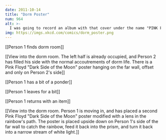 ```yaml
---
date: 2011-10-14
title: "Dorm Poster"
num: 964
alt: >-
  I was going to record an album with that cover under the name "PINK FTFY", so it'd come after them on the store CD rack. But at this point music stores are just rooms where CDs are set out to age before they're thrown away, so probably nobody would see it.
img: https://imgs.xkcd.com/comics/dorm_poster.png
---
```

[[Person 1 finds dorm room]]

[[View into the dorm room.  The left half is already occupied, and Person 2 has filled his side with the normal accoutrements of dorm life.  There is a Pink Floyd "Dark Side of the Moon" poster hanging on the far wall, offset and only on Person 2's side]]

[[Person 1 has a bit of a ponder]]

[[Person 1 leaves for a bit]]

[[Person 1 returns with an item]]

[[View into the dorm room.  Person 1 is moving in, and has placed a second Pink Floyd "Dark Side of the Moon" poster modified with a lens in the rainbow's path.  The poster is placed upside down on Person 1's side of the far wall to catch the rainbow, feed it back into the prism, and turn it back into a narrow stream of white light.]]

